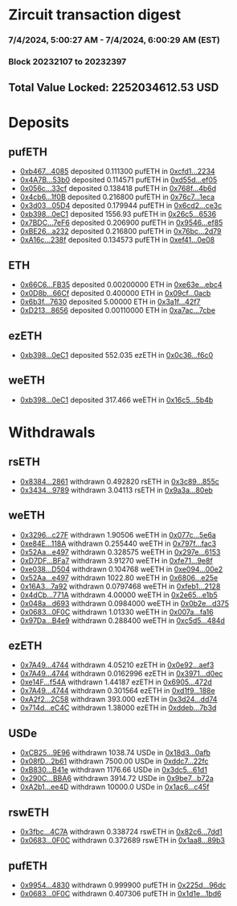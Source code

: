 # Zircuit transaction digest
### 7/4/2024, 5:00:27 AM - 7/4/2024, 6:00:29 AM (EST)
### Block 20232107 to 20232397

## Total Value Locked: 2252034612.53 USD

# Deposits
## pufETH
- [0xb467...4085](https://etherscan.io/address/0xb46711F642f7448931a57DC76e16427b92C14085) deposited 0.111300 pufETH in [0xcfd1...2234](https://etherscan.io/tx/0xb46711F642f7448931a57DC76e16427b92C14085)
- [0x4A7B...53b0](https://etherscan.io/address/0x4A7B209Bbc9841dBe6265bE1661F0468D89D53b0) deposited 0.114571 pufETH in [0xd55d...ef05](https://etherscan.io/tx/0x4A7B209Bbc9841dBe6265bE1661F0468D89D53b0)
- [0x056c...33cf](https://etherscan.io/address/0x056c28893F4283A9B711182B0c3550053c0C33cf) deposited 0.138418 pufETH in [0x768f...4b6d](https://etherscan.io/tx/0x056c28893F4283A9B711182B0c3550053c0C33cf)
- [0x4cb6...1f0B](https://etherscan.io/address/0x4cb69595842F2865688B4Df2790F7904bEA61f0B) deposited 0.216800 pufETH in [0x76c7...1eca](https://etherscan.io/tx/0x4cb69595842F2865688B4Df2790F7904bEA61f0B)
- [0x3d03...05D4](https://etherscan.io/address/0x3d03E8f4c2726C575a44aBB0374F16D9926805D4) deposited 0.179944 pufETH in [0x6cd2...ce3c](https://etherscan.io/tx/0x3d03E8f4c2726C575a44aBB0374F16D9926805D4)
- [0xb398...0eC1](https://etherscan.io/address/0xb39862e5287AA1A51dc78F733b15aB65Fa1C0eC1) deposited 1556.93 pufETH in [0x26c5...6536](https://etherscan.io/tx/0xb39862e5287AA1A51dc78F733b15aB65Fa1C0eC1)
- [0x7BDC...7eF6](https://etherscan.io/address/0x7BDC48b3Ee489e9952E899e2bDE8B75f00D17eF6) deposited 0.206900 pufETH in [0x9546...ef85](https://etherscan.io/tx/0x7BDC48b3Ee489e9952E899e2bDE8B75f00D17eF6)
- [0xBE26...a232](https://etherscan.io/address/0xBE264D85DD0457537f95B6016de48Ab2f15aa232) deposited 0.216800 pufETH in [0x76bc...2d79](https://etherscan.io/tx/0xBE264D85DD0457537f95B6016de48Ab2f15aa232)
- [0xA16c...238f](https://etherscan.io/address/0xA16c5d92d68773d78e4353E5C8064Dc3250c238f) deposited 0.134573 pufETH in [0xef41...0e08](https://etherscan.io/tx/0xA16c5d92d68773d78e4353E5C8064Dc3250c238f)
## ETH
- [0x66C6...FB35](https://etherscan.io/address/0x66C62c2E4a17dC86B7eA1e207F1D6cE4bEd6FB35) deposited 0.00200000 ETH in [0xe63e...ebc4](https://etherscan.io/tx/0x66C62c2E4a17dC86B7eA1e207F1D6cE4bEd6FB35)
- [0x0D8b...66Cf](https://etherscan.io/address/0x0D8bB47791AE7e33d18987AbbA8bb3cEB0C466Cf) deposited 0.400000 ETH in [0x09cf...0acb](https://etherscan.io/tx/0x0D8bB47791AE7e33d18987AbbA8bb3cEB0C466Cf)
- [0x6b3f...7630](https://etherscan.io/address/0x6b3fEDe9698127f6E423bb4946f0b040a2907630) deposited 5.00000 ETH in [0x3a1f...42f7](https://etherscan.io/tx/0x6b3fEDe9698127f6E423bb4946f0b040a2907630)
- [0xD213...8656](https://etherscan.io/address/0xD21374815Fa6b0eF234C667BF002742D9EC28656) deposited 0.00110000 ETH in [0xa7ac...7cbe](https://etherscan.io/tx/0xD21374815Fa6b0eF234C667BF002742D9EC28656)
## ezETH
- [0xb398...0eC1](https://etherscan.io/address/0xb39862e5287AA1A51dc78F733b15aB65Fa1C0eC1) deposited 552.035 ezETH in [0x0c36...f6c0](https://etherscan.io/tx/0xb39862e5287AA1A51dc78F733b15aB65Fa1C0eC1)
## weETH
- [0xb398...0eC1](https://etherscan.io/address/0xb39862e5287AA1A51dc78F733b15aB65Fa1C0eC1) deposited 317.466 weETH in [0x16c5...5b4b](https://etherscan.io/tx/0xb39862e5287AA1A51dc78F733b15aB65Fa1C0eC1)
# Withdrawals
## rsETH
- [0x8384...2861](https://etherscan.io/address/0x8384c8B9De9E07a570Ec9d07497f271b5fD52861) withdrawn 0.492820 rsETH in [0x3c89...855c](https://etherscan.io/tx/0x8384c8B9De9E07a570Ec9d07497f271b5fD52861)
- [0x3434...9789](https://etherscan.io/address/0x34349c5569e7B846c3558961552D2202760A9789) withdrawn 3.04113 rsETH in [0x9a3a...80eb](https://etherscan.io/tx/0x34349c5569e7B846c3558961552D2202760A9789)
## weETH
- [0x3296...c27F](https://etherscan.io/address/0x3296B13B1eE66D953d4449BD81581a4612ECc27F) withdrawn 1.90506 weETH in [0x077c...5e6a](https://etherscan.io/tx/0x3296B13B1eE66D953d4449BD81581a4612ECc27F)
- [0xe84E...118A](https://etherscan.io/address/0xe84E9DE1BAFcfFd167Dc434Cd3F806e69762118A) withdrawn 0.255440 weETH in [0x797f...fac3](https://etherscan.io/tx/0xe84E9DE1BAFcfFd167Dc434Cd3F806e69762118A)
- [0x52Aa...e497](https://etherscan.io/address/0x52Aa899454998Be5b000Ad077a46Bbe360F4e497) withdrawn 0.328575 weETH in [0x297e...6153](https://etherscan.io/tx/0x52Aa899454998Be5b000Ad077a46Bbe360F4e497)
- [0xD7DF...BFa7](https://etherscan.io/address/0xD7DF7E085214743530afF339aFC420c7c720BFa7) withdrawn 3.91270 weETH in [0xfe71...9e8f](https://etherscan.io/tx/0xD7DF7E085214743530afF339aFC420c7c720BFa7)
- [0xe038...D504](https://etherscan.io/address/0xe038C6f755aA1784069b2c580c62E3728c8ED504) withdrawn 0.104768 weETH in [0xe094...00e2](https://etherscan.io/tx/0xe038C6f755aA1784069b2c580c62E3728c8ED504)
- [0x52Aa...e497](https://etherscan.io/address/0x52Aa899454998Be5b000Ad077a46Bbe360F4e497) withdrawn 1022.80 weETH in [0x6806...e25e](https://etherscan.io/tx/0x52Aa899454998Be5b000Ad077a46Bbe360F4e497)
- [0x16A3...7a92](https://etherscan.io/address/0x16A3F0c76252D801927bAd5c432001953A5C7a92) withdrawn 0.0797468 weETH in [0xfeb1...2128](https://etherscan.io/tx/0x16A3F0c76252D801927bAd5c432001953A5C7a92)
- [0x4dCb...771A](https://etherscan.io/address/0x4dCbC52b633CFcF75502458872924614370f771A) withdrawn 4.00000 weETH in [0x2e65...e1b5](https://etherscan.io/tx/0x4dCbC52b633CFcF75502458872924614370f771A)
- [0x048a...d693](https://etherscan.io/address/0x048a75e6a12D79CCA2E8401333b7d1857cA8d693) withdrawn 0.0984000 weETH in [0x0b2e...d375](https://etherscan.io/tx/0x048a75e6a12D79CCA2E8401333b7d1857cA8d693)
- [0x0683...0F0C](https://etherscan.io/address/0x068398459Cde4e8B996cfA2D95Efd3d3F3370F0C) withdrawn 1.01330 weETH in [0x007a...fa16](https://etherscan.io/tx/0x068398459Cde4e8B996cfA2D95Efd3d3F3370F0C)
- [0x97Da...B4e9](https://etherscan.io/address/0x97DaE929262003711fF1F91F707464220664B4e9) withdrawn 0.288400 weETH in [0xc5d5...484d](https://etherscan.io/tx/0x97DaE929262003711fF1F91F707464220664B4e9)
## ezETH
- [0x7A49...4744](https://etherscan.io/address/0x7A493Be5c2ce014cD049Bf178a1ac0Db1B434744) withdrawn 4.05210 ezETH in [0x0e92...aef3](https://etherscan.io/tx/0x7A493Be5c2ce014cD049Bf178a1ac0Db1B434744)
- [0x7A49...4744](https://etherscan.io/address/0x7A493Be5c2ce014cD049Bf178a1ac0Db1B434744) withdrawn 0.0162996 ezETH in [0x3971...d0ec](https://etherscan.io/tx/0x7A493Be5c2ce014cD049Bf178a1ac0Db1B434744)
- [0xe14F...f54A](https://etherscan.io/address/0xe14F7b1C007897170273869994504F867517f54A) withdrawn 1.44187 ezETH in [0x6905...472d](https://etherscan.io/tx/0xe14F7b1C007897170273869994504F867517f54A)
- [0x7A49...4744](https://etherscan.io/address/0x7A493Be5c2ce014cD049Bf178a1ac0Db1B434744) withdrawn 0.301564 ezETH in [0xd1f9...188e](https://etherscan.io/tx/0x7A493Be5c2ce014cD049Bf178a1ac0Db1B434744)
- [0xA2f2...2C58](https://etherscan.io/address/0xA2f24f237678AC886616369E74f4E8a41a3e2C58) withdrawn 393.000 ezETH in [0x3d24...dd74](https://etherscan.io/tx/0xA2f24f237678AC886616369E74f4E8a41a3e2C58)
- [0x714d...eC4C](https://etherscan.io/address/0x714d3F097486617cf4D1B48689a26Ad9E420eC4C) withdrawn 1.38000 ezETH in [0xddeb...7b3d](https://etherscan.io/tx/0x714d3F097486617cf4D1B48689a26Ad9E420eC4C)
## USDe
- [0xCB25...9E96](https://etherscan.io/address/0xCB254c4f9224D4c906A47453e76F801DE8709E96) withdrawn 1038.74 USDe in [0x18d3...0afb](https://etherscan.io/tx/0xCB254c4f9224D4c906A47453e76F801DE8709E96)
- [0x08fD...2b61](https://etherscan.io/address/0x08fD406840A6215EF9027701c923cF17240a2b61) withdrawn 7500.00 USDe in [0xddc7...22fc](https://etherscan.io/tx/0x08fD406840A6215EF9027701c923cF17240a2b61)
- [0xB830...B41e](https://etherscan.io/address/0xB830B2FD1518B04310D264704A4e46f9E083B41e) withdrawn 1176.66 USDe in [0x3dc5...61d1](https://etherscan.io/tx/0xB830B2FD1518B04310D264704A4e46f9E083B41e)
- [0x290C...BBA6](https://etherscan.io/address/0x290C2734A36De9F7d237a1758763a6C0DebbBBA6) withdrawn 3914.72 USDe in [0x9be7...b72a](https://etherscan.io/tx/0x290C2734A36De9F7d237a1758763a6C0DebbBBA6)
- [0xA2b1...ee4D](https://etherscan.io/address/0xA2b16c27c0766A1Df18892F7b0413b4f5806ee4D) withdrawn 10000.0 USDe in [0x1ac6...c45f](https://etherscan.io/tx/0xA2b16c27c0766A1Df18892F7b0413b4f5806ee4D)
## rswETH
- [0x3fbc...4C7A](https://etherscan.io/address/0x3fbc2f95Adf5cc9C19341C20f7eD6340F4DF4C7A) withdrawn 0.338724 rswETH in [0x82c6...7dd1](https://etherscan.io/tx/0x3fbc2f95Adf5cc9C19341C20f7eD6340F4DF4C7A)
- [0x0683...0F0C](https://etherscan.io/address/0x068398459Cde4e8B996cfA2D95Efd3d3F3370F0C) withdrawn 0.372689 rswETH in [0x1aa8...89b3](https://etherscan.io/tx/0x068398459Cde4e8B996cfA2D95Efd3d3F3370F0C)
## pufETH
- [0x9954...4830](https://etherscan.io/address/0x9954Df31F0BD660A68A70CA84bc467dFA6B64830) withdrawn 0.999900 pufETH in [0x225d...96dc](https://etherscan.io/tx/0x9954Df31F0BD660A68A70CA84bc467dFA6B64830)
- [0x0683...0F0C](https://etherscan.io/address/0x068398459Cde4e8B996cfA2D95Efd3d3F3370F0C) withdrawn 0.407306 pufETH in [0x1d1e...1bd6](https://etherscan.io/tx/0x068398459Cde4e8B996cfA2D95Efd3d3F3370F0C)

